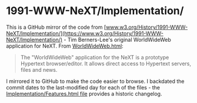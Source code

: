 # 1991-WWW-NeXT/Implementation/

This is a GitHub mirror of the code from [www.w3.org/History/1991-WWW-NeXT/Implementation/](https://www.w3.org/History/1991-WWW-NeXT/Implementation/) -  Tim Berners-Lee's original WorldWideWeb application for NeXT. From [WorldWideWeb.html](https://www.w3.org/History/1991-WWW-NeXT/WorldWideWeb.html):

> The "WorldWideWeb" application for the NeXT is a prototype Hypertext browser/editor. It allows direct access to Hypertext servers, files and news.

I mirrored it to GitHub to make the code easier to browse. I backdated the commit dates to the last-modified day for each of the files - the [Implementation/Features.html file](https://www.w3.org/History/1991-WWW-NeXT/Implementation/Features.html) provides a historic changelog.
